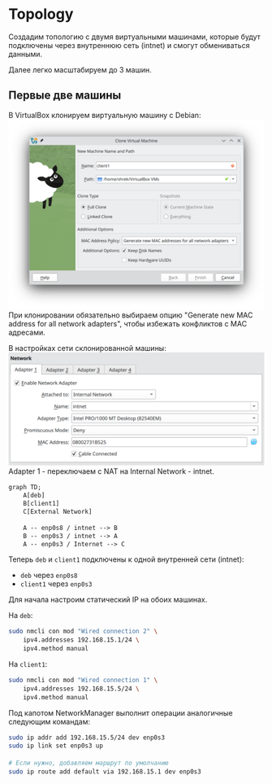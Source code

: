 # Topology

Создадим топологию с двумя виртуальными машинами, которые будут подключены через внутреннюю сеть (intnet) и смогут обмениваться данными.

Далее легко масштабируем до 3 машин.

## Первые две машины

В VirtualBox клонируем виртуальную машину с Debian:
![alt text](/pics/image6.png)
При клонировании  обязательно выбираем опцию "Generate new MAC address for all network adapters", чтобы избежать конфликтов с MAC адресами.

В настройках сети склонированной машины:
![alt text](/pics/image7.png)
Adapter 1 - переключаем с NAT на Internal Network - intnet.

```mermaid
graph TD;
    A[deb]
    B[client1]
    C[External Network]

    A -- enp0s8 / intnet --> B
    B -- enp0s3 / intnet --> A
    A -- enp0s3 / Internet --> C
```

Теперь `deb` и `client1` подключены к одной внутренней сети (intnet):

- `deb` через `enp0s8`
- `client1` через `enp0s3`

Для начала настроим статический IP на обоих машинах.

На `deb`:

```sh
sudo nmcli con mod "Wired connection 2" \
    ipv4.addresses 192.168.15.1/24 \
    ipv4.method manual
```

На `client1`:

```sh
sudo nmcli con mod "Wired connection 1" \
    ipv4.addresses 192.168.15.5/24 \
    ipv4.method manual
```

Под капотом NetworkManager выполнит операции аналогичные следующим командам:

```bash
sudo ip addr add 192.168.15.5/24 dev enp0s3
sudo ip link set enp0s3 up

# Если нужно, добавляем маршрут по умолчанию
sudo ip route add default via 192.168.15.1 dev enp0s3
```
